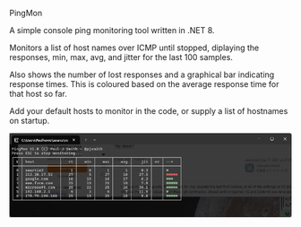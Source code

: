 PingMon

A simple console ping monitoring tool written in .NET 8.

Monitors a list of host names over ICMP until stopped, diplaying the responses, min, max, avg, and jitter for the last 100 samples.

Also shows the number of lost responses and a graphical bar indicating response times. This is coloured based on the average response time for that host so far.

Add your default hosts to monitor in the code, or supply a list of hostnames on startup.

![Alt text](WindowsTerminal_GKhN6YCEpd.jpg)

